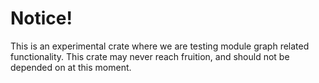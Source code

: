 # Notice!

This is an experimental crate where we are testing module graph related functionality. This crate may never reach fruition, and should not be depended on at this moment.
